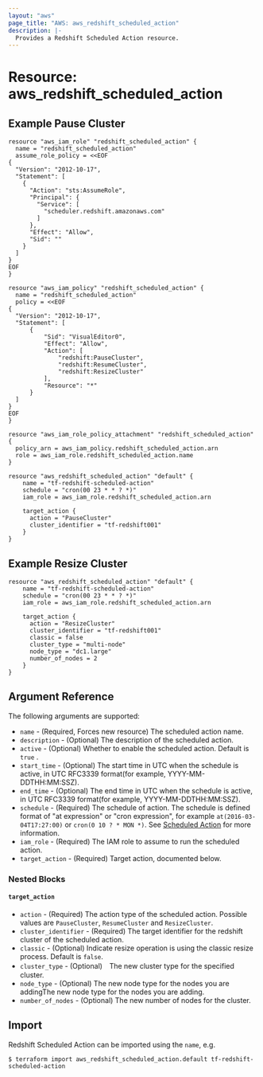 ```yaml
---
layout: "aws"
page_title: "AWS: aws_redshift_scheduled_action"
description: |-
  Provides a Redshift Scheduled Action resource.
---
```


# Resource: aws_redshift_scheduled_action

## Example Pause Cluster

```hcl
resource "aws_iam_role" "redshift_scheduled_action" {
  name = "redshift_scheduled_action"
  assume_role_policy = <<EOF
{
  "Version": "2012-10-17",
  "Statement": [
    {
      "Action": "sts:AssumeRole",
      "Principal": {
        "Service": [
          "scheduler.redshift.amazonaws.com"
        ]
      },
      "Effect": "Allow",
      "Sid": ""
    }
  ]
}
EOF
}

resource "aws_iam_policy" "redshift_scheduled_action" {
  name = "redshift_scheduled_action"
  policy = <<EOF
{
  "Version": "2012-10-17",
  "Statement": [
      {
          "Sid": "VisualEditor0",
          "Effect": "Allow",
          "Action": [
              "redshift:PauseCluster",
              "redshift:ResumeCluster",
              "redshift:ResizeCluster"
          ],
          "Resource": "*"
      }
  ]
}
EOF
}

resource "aws_iam_role_policy_attachment" "redshift_scheduled_action" {
  policy_arn = aws_iam_policy.redshift_scheduled_action.arn
  role = aws_iam_role.redshift_scheduled_action.name
}

resource "aws_redshift_scheduled_action" "default" {
    name = "tf-redshift-scheduled-action"
    schedule = "cron(00 23 * * ? *)"
    iam_role = aws_iam_role.redshift_scheduled_action.arn

    target_action {
      action = "PauseCluster"
      cluster_identifier = "tf-redshift001"
    }
}
```

## Example Resize Cluster

```hcl
resource "aws_redshift_scheduled_action" "default" {
    name = "tf-redshift-scheduled-action"
    schedule = "cron(00 23 * * ? *)"
    iam_role = aws_iam_role.redshift_scheduled_action.arn

    target_action {
      action = "ResizeCluster"
      cluster_identifier = "tf-redshift001"
	  classic = false
	  cluster_type = "multi-node"
	  node_type = "dc1.large"
	  number_of_nodes = 2
    }
}
```

## Argument Reference

The following arguments are supported:

* `name` - (Required, Forces new resource) The scheduled action name.
* `description` - (Optional) The description of the scheduled action.
* `active` - (Optional) Whether to enable the scheduled action. Default is `true` .
* `start_time` - (Optional) The start time in UTC when the schedule is active, in UTC RFC3339 format(for example, YYYY-MM-DDTHH:MM:SSZ).
* `end_time` - (Optional) The end time in UTC when the schedule is active, in UTC RFC3339 format(for example, YYYY-MM-DDTHH:MM:SSZ).
* `schedule` - (Required) The schedule of action. The schedule is defined format of "at expression" or "cron expression", for example `at(2016-03-04T17:27:00)` or `cron(0 10 ? * MON *)`. See [Scheduled Action](https://docs.aws.amazon.com/redshift/latest/APIReference/API_ScheduledAction.html) for more information.
* `iam_role` - (Required) The IAM role to assume to run the scheduled action. 
* `target_action` - (Required) Target action, documented below.

### Nested Blocks

#### `target_action`

* `action` - (Required) The action type of the scheduled action. Possible values are `PauseCluster`,  `ResumeCluster` and `ResizeCluster`.
* `cluster_identifier` - (Required) The target identifier for the redshift cluster of the scheduled action.
* `classic` - (Optional) Indicate resize operation is using the classic resize process. Default is `false`.
* `cluster_type` - (Optional)　The new cluster type for the specified cluster.
* `node_type` - (Optional) The new node type for the nodes you are addingThe new node type for the nodes you are adding.
* `number_of_nodes` - (Optional) The new number of nodes for the cluster.

## Import

Redshift Scheduled Action can be imported using the `name`, e.g.

```
$ terraform import aws_redshift_scheduled_action.default tf-redshift-scheduled-action
```